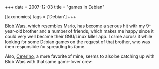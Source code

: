 +++
date = 2007-12-03
title = "games in Debian"

[taxonomies]
tags = ['Debian']
+++

[Blob Wars], which resembles Mario, has become a serious hit with my
9-year-old brother and a number of friends, which makes me happy since
it could very well become their GNU/Linux killer app. I came across it
while looking for some Debian games on the request of that brother, who
was then responsible for spreading its fame.

Also, [Ceferino], a more favorite of mine, seems to also be catching up
with Blob Wars with that same game-lover crew.

  [Blob Wars]: http://packages.debian.org/sid/blobwars
  [Ceferino]: http://packages.debian.org/sid/ceferino
